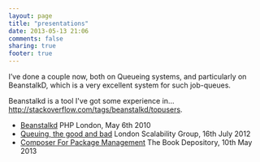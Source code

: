 ```yaml
---
layout: page
title: "presentations"
date: 2013-05-13 21:06
comments: false
sharing: true
footer: true
---
```

I’ve done a couple now, both on Queueing systems, and particularly on BeanstalkD, which is a very excellent system for such job-queues.

Beanstalkd is a tool I've got some experience in... <http://stackoverflow.com/tags/beanstalkd/topusers>.

* [Beanstalkd](/presentations/Beanstalkd/) PHP London, May 6th 2010
* [Queuing, the good and bad](/presentations/QueueGoodBad/) London Scalability Group, 16th July 2012
* [Composer For Package Management](/presentations/Composer/) The Book Depository, 10th May 2013
